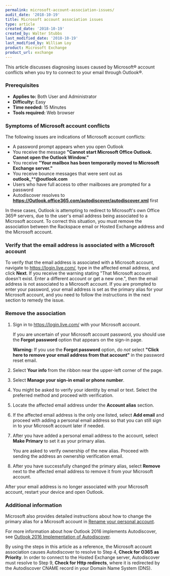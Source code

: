 ```yaml
---
permalink: microsoft-account-association-issues/
audit_date: '2018-10-19'
title: Microsoft account association issues
type: article
created_date: '2018-10-19'
created_by: Walter Stubbs
last_modified_date: '2018-10-19'
last_modified_by: William Loy
product: Microsoft Exchange
product_url: exchange
---
```


This article discusses diagnosing issues caused by Microsoft&reg; account conflicts when you try to connect to your email through Outlook&reg;.


### Prerequisites

- **Applies to:** Both User and Administrator
- **Difficulty:** Easy
- **Time needed:** 15 Minutes
- **Tools required:** Web browser

### Symptoms of Microsoft account conflicts

The following issues are indications of Microsoft account conflicts:

- A password prompt appears when you open Outlook
- You receive the message **"Cannot start Microsoft Office Outlook. Cannot open the Outlook Window."**
- You receive **"Your mailbox has been temporarily moved to Microsoft Exchange server."**
- You receive bounce messages that were sent out as **outlook_******@outlook.com**
- Users who have full access to other mailboxes are prompted for a password
- Autodiscover resolves to **https://Outlook.office365.com/autodiscover/autodiscover.xml** first

In these cases, Outlook is attempting to redirect to Microsoft's own Office 365&reg; servers, due to the user's email address being associated to a Microsoft account. To correct this situation, you must remove the association between the Rackspace email or Hosted Exchange address and the Microsoft account.

### Verify that the email address is associated with a Microsoft account

To verify that the email address is associated with a Microsoft account, navigate to <https://login.live.com/>, type in the affected email address, and click **Next**. If you receive the warning stating "That Microsoft account doesn't exist. Enter a different account or get a new one.", then the email address is not associated to a Microsoft account. If you are prompted to enter your password, your email address is set as the primary alias for your Microsoft account, and you need to follow the instructions in the next section to remedy the issue.

### Remove the association

1. Sign in to <https://login.live.com/> with your Microsoft account.

   If you are uncertain of your Microsoft account password, you should use the **Forgot password** option that appears on the sign-in page.

   **Warning:** If you use the **Forgot password** option, do *not* select **"Click here to remove your email address from that account"** in the password reset email.

2. Select **Your info** from the ribbon near the upper-left corner of the page.

3. Select **Manage your sign-in email or phone number**.

4. You might be asked to verify your identity by email or text. Select the preferred method and proceed with verification.

5. Locate the affected email address under the **Account alias** section.

6. If the affected email address is the only one listed, select **Add email** and proceed with adding a personal email address so that you can still sign in to your Microsoft account later if needed.

7. After you have added a personal email address to the account, select **Make Primary** to set it as your primary alias.

   You are asked to verify ownership of the new alias. Proceed with sending the address an ownership verification email.

8. After you have successfully changed the primary alias, select **Remove** next to the affected email address to remove it from your Microsoft account.

After your email address is no longer associated with your Microsoft account, restart your device and open Outlook.

### Additional information

Microsoft also provides detailed instructions about how to change the primary alias for a Microsoft account in [Rename your personal account](https://support.microsoft.com/en-us/help/11545/microsoft-account-rename-your-personal-account).

For more information about how Outlook 2016 implements Autodiscover, see [Outlook 2016 Implementation of Autodiscover](https://support.microsoft.com/en-us/help/3211279/outlook-2016-implementation-of-autodiscover).

By using the steps in this article as a reference, the Microsoft account association causes Autodiscover to resolve to Step 4, **Check for O365 as Priority**. In order to connect to the Hosted Exchange server, Autodiscover must resolve to Step 9, **Check for Http redirects**, where it is redirected by the Autodiscover CNAME record in your Domain Name System (DNS).
